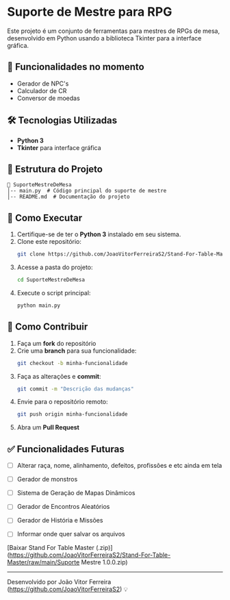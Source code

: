 # Suporte de Mestre para RPG

Este projeto é um conjunto de ferramentas para mestres de RPGs de mesa, desenvolvido em Python usando a biblioteca Tkinter para a interface gráfica.

## 📌 Funcionalidades no momento
- Gerador de NPC's
- Calculador de CR
- Conversor de moedas

## 🛠️ Tecnologias Utilizadas
- **Python 3**
- **Tkinter** para interface gráfica

## 📂 Estrutura do Projeto
```
📁 SuporteMestreDeMesa
│-- main.py  # Código principal do suporte de mestre
│-- README.md  # Documentação do projeto
```

## 🚀 Como Executar
1. Certifique-se de ter o **Python 3** instalado em seu sistema.
2. Clone este repositório:
   ```bash
   git clone https://github.com/JoaoVitorFerreiraS2/Stand-For-Table-Master.git
   ```
3. Acesse a pasta do projeto:
   ```bash
   cd SuporteMestreDeMesa
   ```
4. Execute o script principal:
   ```bash
   python main.py
   ```

## 📝 Como Contribuir
1. Faça um **fork** do repositório
2. Crie uma **branch** para sua funcionalidade:
   ```bash
   git checkout -b minha-funcionalidade
   ```
3. Faça as alterações e **commit**:
   ```bash
   git commit -m "Descrição das mudanças"
   ```
4. Envie para o repositório remoto:
   ```bash
   git push origin minha-funcionalidade
   ```
5. Abra um **Pull Request**

## ✅ Funcionalidades Futuras
- [ ] Alterar raça, nome, alinhamento, defeitos, profissões e etc ainda em tela
- [ ] Gerador de monstros
- [ ] Sistema de Geração de Mapas Dinâmicos
- [ ] Gerador de Encontros Aleatórios
- [ ] Gerador de História e Missões
- [ ] Informar onde quer salvar os arquivos


[Baixar Stand For Table Master (.zip)](https://github.com/JoaoVitorFerreiraS2/Stand-For-Table-Master/raw/main/Suporte Mestre 1.0.0.zip)


---
Desenvolvido por João Vitor Ferreira (https://github.com/JoaoVitorFerreiraS2) 💡

